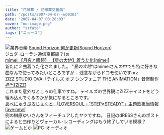 ```yaml
---
title: "花帰葬 / 花帰葬交響曲"
path: "/posts/2007-04-07--wp0383"
date: "2007-04-07 00:20:03"
cover: "no-image.png"
author: "stfate"
tags: ["ニュース"]
---
```


<style type="text/css">
<!--
p {white-space: pre-wrap};
-->
</style>

<img src="http://stfate.net/img/category1.jpg" alt="業界音楽">
<a class="topics" href="http://sound-horizon.net/" target="_blank">Sound Horizon 何か更新</a><span class="junre">[<a href="http://sound-horizon.net/" target="_blank">Sound Horizon</a>]</span>
<div class="news">ジュダ･ローラン通信京都編？(ぉ</div>
<a class="topics" href="http://hzwaltz.com/" target="_blank">mimei 【月夜と眼鏡】 【星の大地】着うた化</a><span class="junre">[<a href="http://hzwaltz.com/" target="_blank">mimei</a>]</span>
<div class="news">新たに２曲着うた化されました。
"<em>星の大地</em>"はmimeiさんの中でも特に好きな曲なんで使ってみたいところですが…
残念ながらドコモ使いですorz</div>
<a class="topics" href="http://www.zizz-studio.com/information.php?id=301" target="_blank">ZIZZ STUDIO OVA「テイルズ オブ シンフォニア THE ANIMATION」音楽制作担当</a><span class="junre">[<a href="http://www.zizz-studio.com/" target="_blank">ZIZZ</a>]</span>
<div class="news">これまた意外なところの仕事ですね。
テイルズの世界観にZIZZテイストをどう組み込んでくるのかが気になるところです。</div>
<a class="topics" href="http://www.avenew.jp/avenewproject/main.html" target="_blank">あべにゅうぷろじぇくと 「LOVERSOUL - "STEP×STEADY"」主題歌担当情報</a><span class="junre">[<a href="http://www.avenew.jp/" target="_blank">ave;new</a>]</span>
<div class="news">例の榊原ゆいさんをフィーチュアしたヤツですね。
日記のdRESSさんのポストによると曲作りとヴォーカル･レコーディングはもう終了している模様？</div>
<img src="http://stfate.net/img/category2.jpg" alt="ゲームとか">
<img src="http://stfate.net/img/category3.jpg" alt="PC･オーディオ">
